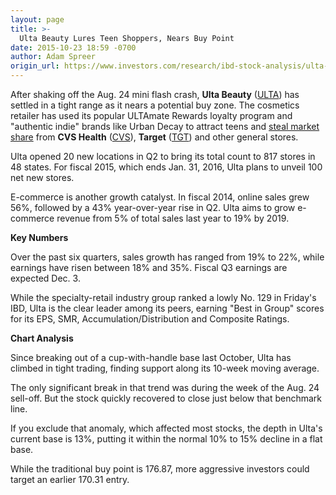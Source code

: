 ```yaml
---
layout: page
title: >-
  Ulta Beauty Lures Teen Shoppers, Nears Buy Point
date: 2015-10-23 18:59 -0700
author: Adam Spreer
origin_url: https://www.investors.com/research/ibd-stock-analysis/ulta-beauty-lures-teens/
---
```





  

After shaking off the Aug. 24 mini flash crash, **Ulta Beauty** ([ULTA](https://research.investors.com/quote.aspx?symbol=ULTA)) has settled in a tight range as it nears a potential buy zone. The cosmetics retailer has used its popular ULTAmate Rewards loyalty program and "authentic indie" brands like Urban Decay to attract teens and [steal market share](http://news.investors.com/101415-775553-ulta-sephora-gain-beauty-share-cvs-target.htm) from **CVS Health** ([CVS](https://research.investors.com/quote.aspx?symbol=CVS)), **Target** ([TGT](https://research.investors.com/quote.aspx?symbol=TGT)) and other general stores.

  

Ulta opened 20 new locations in Q2 to bring its total count to 817 stores in 48 states. For fiscal 2015, which ends Jan. 31, 2016, Ulta plans to unveil 100 net new stores.

  

E-commerce is another growth catalyst. In fiscal 2014, online sales grew 56%, followed by a 43% year-over-year rise in Q2. Ulta aims to grow e-commerce revenue from 5% of total sales last year to 19% by 2019.

  

**Key Numbers**

  

Over the past six quarters, sales growth has ranged from 19% to 22%, while earnings have risen between 18% and 35%. Fiscal Q3 earnings are expected Dec. 3.

  

While the specialty-retail industry group ranked a lowly No. 129 in Friday's IBD, Ulta is the clear leader among its peers, earning "Best in Group" scores for its EPS, SMR, Accumulation/Distribution and Composite Ratings.

  

**Chart Analysis**

  

Since breaking out of a cup-with-handle base last October, Ulta has climbed in tight trading, finding support along its 10-week moving average.

  

The only significant break in that trend was during the week of the Aug. 24 sell-off. But the stock quickly recovered to close just below that benchmark line.

  

If you exclude that anomaly, which affected most stocks, the depth in Ulta's current base is 13%, putting it within the normal 10% to 15% decline in a flat base.

  

While the traditional buy point is 176.87, more aggressive investors could target an earlier 170.31 entry.




